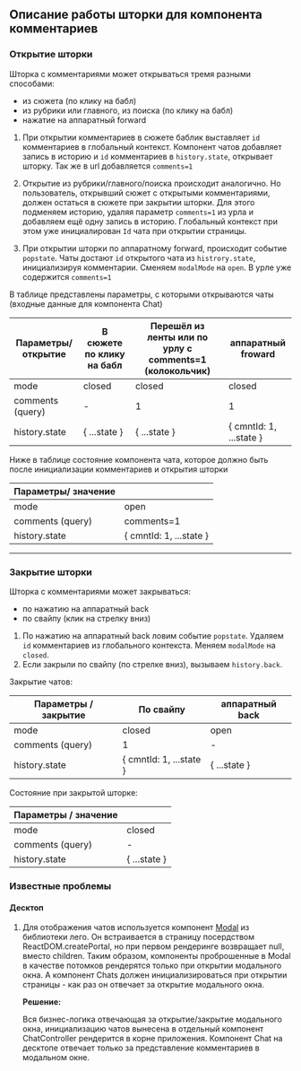 ## Описание работы шторки для компонента комментариев

### Открытие шторки

Шторка с комментариями может открываться тремя разными способами:
- из сюжета (по клику на бабл)
- из рубрики или главного, из поиска (по клику на бабл) 
- нажатие на аппаратный forward 


1. При открытии комментариев в сюжете баблик выставляет `id` комментариев в глобальный контекст.
Компонент чатов добавляет запись в историю и `id` комментариев в  `history.state`, открывает шторку. Так же 
в url добавляется `comments=1`

2. Открытие из рубрики/главного/поиска происходит аналогично. Но пользователь, открывший сюжет с открытыми 
комментариями, должен остаться в сюжете при закрытии шторки. Для этого подменяем историю, удаляя параметр
`comments=1` из урла и добавляем ещё одну запись в историю. Глобальный контекст при этом уже инициалирован `Id` чата при открытии страницы. 

3. При открытии шторки по аппаратному forward, происходит событие `popstate`. 
Чаты достают `id` открытого чата из `histrory.state`, инициализируя комментарии. 
Сменяем `modalMode` на `open`.
В урле уже содержится `comments=1`
 
В таблице представлены параметры, с которыми открываются чаты (входные данные для компонента Chat)

| Параметры/ открытие | В сюжете по клику на бабл | Перешёл из ленты или по урлу с comments=1 (колокольчик) | аппаратный froward | 
| ------ | ------ | ------ | ------ |
| mode | closed | closed | closed |
| comments (query) | - | 1 | 1 |
| history.state | { ...state } | { ...state } | { cmntId: 1, ...state } |  

Ниже в таблице состояние компонента чата, которое
должно быть после инициализации комментариев и открытия шторки

| Параметры/ значение | | 
| ------ | --- |
| mode | open |
| comments (query) | comments=1 |
| history.state | { cmntId: 1, ...state } |  

------
### Закрытие шторки

Шторка с комментариями может закрываться:
- по нажатию на аппаратный back
- по свайпу (клик на стрелку вниз)

1. По нажатию на аппаратный back ловим событие `popstate`. Удаляем `id` комментариев 
 из глобального контекста. Меняем `modalMode` на `closed`.
2. Если закрыли по свайпу (по стрелке вниз), вызываем `history.back`.  

Закрытие чатов:

| Параметры / закрытие | По свайпу | аппаратный back | 
| ------ | ------ | ------ |
| mode | closed | open |
| comments (query) | 1 | - |
| history.state | { cmntId: 1, ...state } | { ...state } |

Состояние при закрытой шторке:

| Параметры / значение |  | 
| ------ |---  |
| mode | closed |
| comments (query) | - |
| history.state | { ...state } |

### Известные проблемы

#### Десктоп

1. Для отображения чатов используется компонент [Modal](https://lego-docs.s3.mds.yandex.net/story/dev/index.html?path=/docsx/lego-components-modal-desktop--playground) из библиотеки лего.
Он встраивается в страницу посердством ReactDOM.createPortal, но при первом рендеринге возвращает null, вместо children. Таким образом,
компоненты проброшенные в Modal в качестве потомков рендерятся только при открытии модального окна.
А компонент Chats должен инициализироваться при открытии страницы - как раз он отвечает за открытие модального окна. 

    **Решение:**
   
   Вся бизнес-логика отвечающая за открытие/закрытие модального окна, инициализацию чатов 
   вынесена в отдельный компонент ChatController рендерится в корне приложения. 
   Компонент Chat на десктопе отвечает только за представление комментариев в модальном окне.
   


